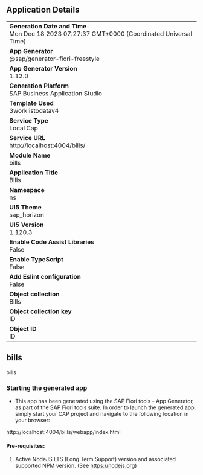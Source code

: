 ## Application Details
|               |
| ------------- |
|**Generation Date and Time**<br>Mon Dec 18 2023 07:27:37 GMT+0000 (Coordinated Universal Time)|
|**App Generator**<br>@sap/generator-fiori-freestyle|
|**App Generator Version**<br>1.12.0|
|**Generation Platform**<br>SAP Business Application Studio|
|**Template Used**<br>3worklistodatav4|
|**Service Type**<br>Local Cap|
|**Service URL**<br>http://localhost:4004/bills/
|**Module Name**<br>bills|
|**Application Title**<br>Bills|
|**Namespace**<br>ns|
|**UI5 Theme**<br>sap_horizon|
|**UI5 Version**<br>1.120.3|
|**Enable Code Assist Libraries**<br>False|
|**Enable TypeScript**<br>False|
|**Add Eslint configuration**<br>False|
|**Object collection**<br>Bills|
|**Object collection key**<br>ID|
|**Object ID**<br>ID|

## bills

bills

### Starting the generated app

-   This app has been generated using the SAP Fiori tools - App Generator, as part of the SAP Fiori tools suite.  In order to launch the generated app, simply start your CAP project and navigate to the following location in your browser:

http://localhost:4004/bills/webapp/index.html

#### Pre-requisites:

1. Active NodeJS LTS (Long Term Support) version and associated supported NPM version.  (See https://nodejs.org)



